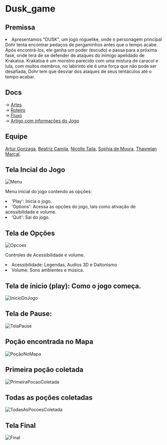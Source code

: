 # Dusk_game

## Premissa 
<li>Apresentamos "DUSK", um jogo roguelike, onde o personagem principal Dohr tenta encontrar pedaços de pergaminhos antes que o tempo acabe. Após encontrá-los, ele ganha um poder (escudo) e passa para a próxima fase, onde terá de se defender de ataques do inimigo apelidado de Krakatoa. Krakatoa é um monstro parecido com uma mistura de caracol e lula, com muitos membros, no labirinto ele é uma força que não pode ser desafiada, Dohr tem que desviar dos ataques de seus tentáculos até o tempo acabar.</li>

## Docs
-> <a href="https://drive.google.com/drive/folders/16R7NVVO7QTpo4GkZolMvr6zascrFJvBn?usp=sharing" target=_blank>Artes</a><br>
-> <a href="https://docs.google.com/document/d/1zT4ndzxPSvYztC1vMH6I-v4Z5vSIFPKWgnvQzloJpZY/edit" target=_blank>Roteiro</a><br>
-> <a href="https://docs.google.com/document/d/1RZ_ua5HROKSYkIR1QPx_zYIoAhEXkRDDkocpV6SrMCA/edit#heading=h.l438tmcgjf58" target=_blank>Fluxo</a><br>
-> <a href="[https://docs.google.com/document/d/1zT4ndzxPSvYztC1vMH6I-v4Z5vSIFPKWgnvQzloJpZY/edit](https://drive.google.com/file/d/15WtAhqv51TijBK8ap3qI81Zm81JyrVPg/view?usp=sharing)" target=_blank>Artigo com informações do Jogo</a><br>


## Equipe<br> 
 <a href="https://github.com/arturgonzaga320" target=_blank>Artur Gonzaga</a>,
 <a href="https://github.com/beacms" target=_blank>Beatriz Camila</a>,
 <a href="https://github.com/Nicolle-Oliveira" target=_blank>Nicolle Taila</a>,
 <a href="https://github.com/sophiaveneres" target=_blank>Sophia de Moura</a>,
 <a href="https://github.com/Thayrelan" target=_blank>Thayrelan Marçal</a>.


## Tela Incial do Jogo

![Menu](https://github.com/Nicolle-Oliveira/2023-303-Dusk/assets/104602677/a910c0c1-badd-4743-9547-3c656e196397)

<l> Menu inicial do jogo contendo as opções:
<li> 'Play': Inicia o jogo.
<li> 'Options': Acessa as opções do jogo, tais como ativação de acessibilidade e volume.
<li> 'Quit': Sai do jogo.

## Tela de Opções

![Opcoes](https://github.com/Nicolle-Oliveira/2023-303-Dusk/assets/104602677/6ec11cae-2940-4b45-b20e-2dcce080a5a3)

<l> Controles de Acessibilidade e volume.
<li> Acessibilidade: Legendas, Audios 3D e Daltonismo
<li> Volume: Sons ambientes e música.

## Tela de ínicio (play): Como o jogo começa. 

![InicioDoJogo](https://github.com/Nicolle-Oliveira/2023-303-Dusk/assets/104602677/5d4b2123-ddb7-4d99-849a-529d70981d65)

## Tela de Pause:

![TelaPause](https://github.com/Nicolle-Oliveira/2023-303-Dusk/assets/104602677/0c49dc64-5c81-4cd3-b455-34b3ed50a9bb)

## Poção encontrada no Mapa

![PoçãoNoMapa](https://github.com/Nicolle-Oliveira/2023-303-Dusk/assets/104602677/5a8cb339-160b-4f93-98e2-97aaf5d80c37)

## Primeira poção coletada

![PrimeiraPocaoColetada](https://github.com/Nicolle-Oliveira/2023-303-Dusk/assets/104602677/62ce7672-1793-4c82-ab68-60a8ac2729a6)

## Todas as poções coletadas

![TodasAsPocoesColetada](https://github.com/Nicolle-Oliveira/2023-303-Dusk/assets/104602677/8a7557ad-685d-41b6-945a-89a3356753af)

## Tela Final

![Final](https://github.com/Nicolle-Oliveira/2023-303-Dusk/assets/104602677/4b00c377-73f6-4349-aab5-a3dfad0d7bab)









